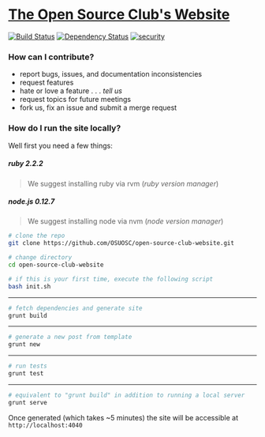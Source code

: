 # [The Open Source Club's Website](https://opensource.osu.edu)

[![Build Status](https://travis-ci.org/OSUOSC/open-source-club-website.svg?branch=master)](https://travis-ci.org/OSUOSC/open-source-club-website)
[![Dependency Status](https://gemnasium.com/OSUOSC/open-source-club-website.svg)](https://gemnasium.com/OSUOSC/open-source-club-website)
[![security](https://hakiri.io/github/OSUOSC/open-source-club-website/master.svg)](https://hakiri.io/github/OSUOSC/open-source-club-website/master)


### How can I contribute?

- report bugs, issues, and documentation inconsistencies
- request features
- hate or love a feature . . . *tell us*
- request topics for future meetings
- fork us, fix an issue and submit a merge request

### How do I run the site locally?

Well first you need a few things:

##### ruby 2.2.2
> We suggest installing ruby via rvm (*ruby version manager*)

##### node.js 0.12.7
> We suggest installing node via nvm (*node version manager*)

```bash
# clone the repo
git clone https://github.com/OSUOSC/open-source-club-website.git

# change directory
cd open-source-club-website
```

```bash
# if this is your first time, execute the following script
bash init.sh
```
---

```bash
# fetch dependencies and generate site
grunt build
```
---

```bash
# generate a new post from template
grunt new
```
---

```bash
# run tests
grunt test
```
---

```bash
# equivalent to "grunt build" in addition to running a local server
grunt serve
```

Once generated (which takes ~5 minutes) the site will be accessible at `http://localhost:4040`
